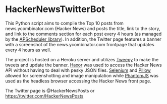 # HackerNewsTwitterBot
This Python script aims to compile the Top 10 posts from news.ycombinator.com (Hacker News) and posts the title, link to the story, and  link to the comments section for each post every 4 hours (as managed by the [APScheduler library](https://apscheduler.readthedocs.io/en/latest/)). In addition, the Twitter page features a banner with a screenshot of the news.ycombinator.com frontpage that updates every 4 hours as well.

The project is hosted on a Heroku server and utilizes [Tweepy](https://github.com/tweepy/tweepy) to make the tweets and update the banner. [Haxor](https://github.com/avinassh/haxor) was used to access the Hacker News API without having to deal with pesky JSON files. [Selenium](http://www.seleniumhq.org/) and [Pillow](https://github.com/python-pillow/Pillow) allowed for screenshotting and image manipulation while [PhantomJS](http://phantomjs.org/) was used as the headless browser accessing the Hacker News front page.

The Twitter page is @HackerNewsPosts or https://twitter.com/HackerNewsPosts
